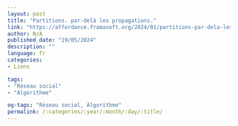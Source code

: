 ```yaml
---
layout: post
title: "Partitions. par-delà les propagations."
link: "https://affordance.framasoft.org/2024/01/partitions-par-dela-les-propagations"
author: N/A
published_date: "19/05/2024"
description: ""
language: fr
categories:
- Liens

tags:
- "Réseau social"
- "Algorithme"

og-tags: "Réseau social, Algorithme"
permalink: /:categories/:year/:month/:day/:title/
---
```

